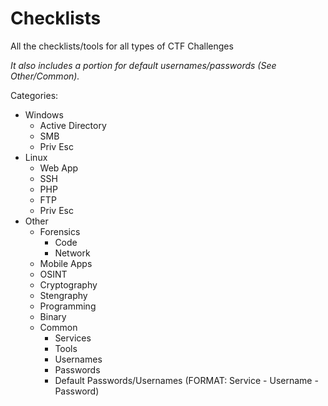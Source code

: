 # Checklists
All the checklists/tools for all types of CTF Challenges



*It also includes a portion for default usernames/passwords (See Other/Common).*

Categories:

- Windows
  - Active Directory
  - SMB
  - Priv Esc
- Linux
  - Web App
  - SSH
  - PHP
  - FTP
  - Priv Esc
- Other
  - Forensics
    - Code 
    - Network
  - Mobile Apps
  - OSINT
  - Cryptography
  - Stengraphy
  - Programming
  - Binary
  - Common 
    - Services
    - Tools
    - Usernames
    - Passwords
    - Default Passwords/Usernames (FORMAT: Service - Username - Password)
  
